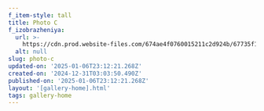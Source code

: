 ```yaml
---
f_item-style: tall
title: Photo C
f_izobrazheniya:
  url: >-
    https://cdn.prod.website-files.com/674ae4f0760015211c2d924b/67735f1679d4083ab3ee8eed_67631d1dc6789329e473dbef_WWW_67363%2520(1).jpeg
  alt: null
slug: photo-c
updated-on: '2025-01-06T23:12:21.268Z'
created-on: '2024-12-31T03:03:50.490Z'
published-on: '2025-01-06T23:12:21.268Z'
layout: '[gallery-home].html'
tags: gallery-home
---
```



